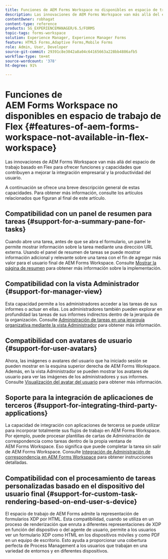 ```yaml
---
title: Funciones de AEM Forms Workspace no disponibles en espacio de trabajo de Flex
description: Las innovaciones de AEM Forms Workspace van más allá del espacio de trabajo basado en Flex. Obtenga más información sobre las diferencias en funciones y capacidades.
contentOwner: robhagat
content-type: reference
products: SG_EXPERIENCEMANAGER/6.5/FORMS
topic-tags: forms-workspace
solution: Experience Manager, Experience Manager Forms
feature: HTML5 Forms,Adaptive Forms,Mobile Forms
role: Admin, User, Developer
source-git-commit: 29391c8e3042a8a04c64165663a228bb4886afb5
workflow-type: tm+mt
source-wordcount: '378'
ht-degree: 91%

---
```


# Funciones de AEM Forms Workspace no disponibles en espacio de trabajo de Flex {#features-of-aem-forms-workspace-not-available-in-flex-workspace}

Las innovaciones de AEM Forms Workspace van más allá del espacio de trabajo basado en Flex para ofrecer funciones y capacidades que contribuyen a mejorar la integración empresarial y la productividad del usuario.

A continuación se ofrece una breve descripción general de estas capacidades. Para obtener más información, consulte los artículos relacionados que figuran al final de este artículo.

## Compatibilidad con un panel de resumen para tareas {#support-for-a-summary-pane-for-tasks}

Cuando abre una tarea, antes de que se abra el formulario, un panel le permite mostrar información sobre la tarea mediante una dirección URL externa. Usando el panel de resumen de tareas se puede mostrar información adicional y relevante sobre una tarea con el fin de agregar más valor para el usuario final de AEM Forms Workspace. Consulte [Mostrar la página de resumen](/help/forms/using/displaying-information-task-summary-pane.md) para obtener más información sobre la implementación.

## Compatibilidad con la vista Administrador {#support-for-manager-view}

Esta capacidad permite a los administradores acceder a las tareas de sus informes o actuar en ellas. Los administradores también pueden explorar en profundidad las tareas de sus informes indirectos dentro de la jerarquía de la organización. Consulte [Administración de tareas en una jerarquía organizativa mediante la vista Administrador](/help/forms/using/tasks-organizational-hierarchy-using-manager.md) para obtener más información.

## Compatibilidad con avatares de usuario {#support-for-user-avatars}

Ahora, las imágenes o avatares del usuario que ha iniciado sesión se pueden mostrar en la esquina superior derecha de AEM Forms Workspace. Además, en la vista Administrador se pueden mostrar los avatares de usuario para ver las imágenes de los administradores y sus informes. Consulte [Visualización del avatar del usuario](/help/forms/using/displaying-user-avatar.md) para obtener más información.

## Soporte para la integración de aplicaciones de terceros {#support-for-integrating-third-party-applications}

La capacidad de integración con aplicaciones de terceros se puede utilizar para incorporar totalmente sus flujos de trabajo en AEM Forms Workspace. Por ejemplo, puede procesar plantillas de cartas de Administración de correspondencia como tareas dentro de la propia ventana de AEM Forms Workspace. Eso significa que puede completar la tarea sin salir de AEM Forms Workspace. Consulte [Integración de Administración de correspondencia en AEM Forms Workspace](/help/forms/using/integrating-correspondence-management-html-workspace.md) para obtener instrucciones detalladas.

## Compatibilidad con el procesamiento de tareas personalizadas basado en el dispositivo del usuario final {#support-for-custom-task-rendering-based-on-end-user-s-device}

El espacio de trabajo de AEM Forms admite la representación de formularios XDP por HTML. Esta compatibilidad, cuando se utiliza en un proceso de renderización que enruta a diferentes representaciones de XDP en función del dispositivo o del agente de usuario, permite a los usuarios ver un formulario XDP como HTML en los dispositivos móviles y como PDF en un equipo de escritorio. Esto ayuda a proporcionar una cobertura perfecta de Process Management a los usuarios que trabajan en una variedad de entornos y en diferentes dispositivos.
